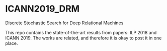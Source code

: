 # ICANN2019_DRM
Discrete Stochastic Search for Deep Relational Machines


This repo contains the state-of-the-art results from papers: ILP 2018 and ICANN 2019. The works are related, and therefore it is okay to post it in one place. 
